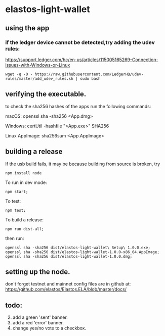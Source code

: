 # elastos-light-wallet

## using the app

### if the ledger device cannot be detected,try adding the udev rules:
https://support.ledger.com/hc/en-us/articles/115005165269-Connection-issues-with-Windows-or-Linux

```
wget -q -O - https://raw.githubusercontent.com/LedgerHQ/udev-rules/master/add_udev_rules.sh | sudo bash
```

## verifying the executable.

to check the sha256 hashes of the apps run the following commands:

macOS:
openssl sha -sha256 <App.dmg>

Windows:
certUtil -hashfile "<App.exe>" SHA256

Linux AppImage:
sha256sum <App.AppImage>

## building a release

If the usb build fails, it may be because building from source is broken, try
```
npm install node
```

To run in dev mode:
```
npm start;
```

To test:
```
npm test;
```

To build a release:
```
npm run dist-all;
```

then run:
```
openssl sha -sha256 dist/elastos-light-wallet\ Setup\ 1.0.0.exe;
openssl sha -sha256 dist/elastos-light-wallet-1.0.0-x86_64.AppImage;
openssl sha -sha256 dist/elastos-light-wallet-1.0.0.dmg;
```


## setting up the node.

don't forget testnet and mainnet config files are in github at: https://github.com/elastos/Elastos.ELA/blob/master/docs/

## todo:
2. add a green 'sent' banner.
3. add a red 'error' banner.
4. change yes/no vote to a checkbox.
